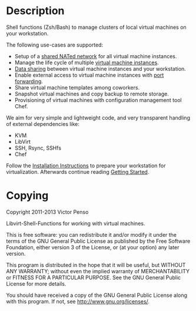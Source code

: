 Description
===========

Shell functions (Zsh/Bash) to manage clusters of local 
virtual machines on your workstation.

The following use-cases are supported:

* Setup of a [shared NATed network](_docs/nat_bridge.md) for all virtual 
machine instances. 
* Manage the life cycle of multiple [virtual machine instances](_docs/instances.md).
* [Data sharing](share_data.md) between virtual machine instances and your workstation.
* Enable external access to virtual machine instances with [port forwarding](_docs/forward_port.md).
* Share virtual machine templates among coworkers.
* Snapshot virtual machines and copy backup to remote storage.
* Provisioning of virtual machines with configuration management tool Chef.

We aim for very simple and lightweight code, and very transparent 
handling of external dependencies like:

* KVM 
* LibVirt
* SSH, Rsync, SSHfs 
* Chef 

Follow the [Installation Instructions](docs/installation.md) to
prepare your workstation for virtualization. Afterwards continue
reading [Getting Started](_docs/getting_started.md).

Copying
=======

Copyright 2011-2013 Victor Penso

Libvirt-Shell-Functions for working with virtual machines.

This is free software: you can redistribute it
and/or modify it under the terms of the GNU General Public
License as published by the Free Software Foundation,
either version 3 of the License, or (at your option) any
later version.

This program is distributed in the hope that it will be
useful, but WITHOUT ANY WARRANTY; without even the implied
warranty of MERCHANTABILITY or FITNESS FOR A PARTICULAR
PURPOSE. See the GNU General Public License for more details.

You should have received a copy of the GNU General Public
License along with this program. If not, see 
<http://www.gnu.org/licenses/>.

